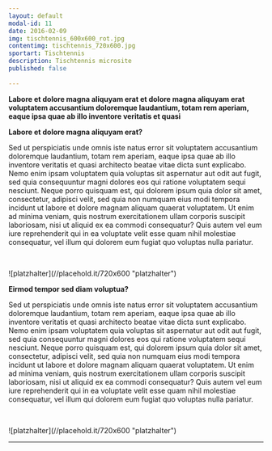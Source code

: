 ```yaml
---
layout: default
modal-id: 11
date: 2016-02-09
img: tischtennis_600x600_rot.jpg
contentimg: tischtennis_720x600.jpg
sportart: Tischtennis
description: Tischtennis microsite
published: false
             
---
```


**Labore et dolore magna aliquyam erat et dolore magna aliquyam erat voluptatem accusantium doloremque laudantium, totam rem aperiam, eaque ipsa quae ab illo inventore veritatis et quasi**

**Labore et dolore magna aliquyam erat?**
  
  Sed ut perspiciatis unde omnis iste natus error sit voluptatem accusantium doloremque laudantium, totam rem aperiam, eaque ipsa quae ab illo inventore veritatis et quasi architecto beatae vitae dicta sunt explicabo. Nemo enim ipsam voluptatem quia voluptas sit aspernatur aut odit aut fugit, sed quia consequuntur magni dolores eos qui ratione voluptatem sequi nesciunt. Neque porro quisquam est, qui dolorem ipsum quia dolor sit amet, consectetur, adipisci velit, sed quia non numquam eius modi tempora incidunt ut labore et dolore magnam aliquam quaerat voluptatem. Ut enim ad minima veniam, quis nostrum exercitationem ullam corporis suscipit laboriosam, nisi ut aliquid ex ea commodi consequatur? Quis autem vel eum iure reprehenderit qui in ea voluptate velit esse quam nihil molestiae consequatur, vel illum qui dolorem eum fugiat quo voluptas nulla pariatur.
  
<p>&nbsp;</p>
![platzhalter](//placehold.it/720x600 "platzhalter")


**Eirmod tempor sed diam voluptua?**
  
  Sed ut perspiciatis unde omnis iste natus error sit voluptatem accusantium doloremque laudantium, totam rem aperiam, eaque ipsa quae ab illo inventore veritatis et quasi architecto beatae vitae dicta sunt explicabo. Nemo enim ipsam voluptatem quia voluptas sit aspernatur aut odit aut fugit, sed quia consequuntur magni dolores eos qui ratione voluptatem sequi nesciunt. Neque porro quisquam est, qui dolorem ipsum quia dolor sit amet, consectetur, adipisci velit, sed quia non numquam eius modi tempora incidunt ut labore et dolore magnam aliquam quaerat voluptatem. Ut enim ad minima veniam, quis nostrum exercitationem ullam corporis suscipit laboriosam, nisi ut aliquid ex ea commodi consequatur? Quis autem vel eum iure reprehenderit qui in ea voluptate velit esse quam nihil molestiae consequatur, vel illum qui dolorem eum fugiat quo voluptas nulla pariatur.

<p>&nbsp;</p>
![platzhalter](//placehold.it/720x600 "platzhalter")

___
